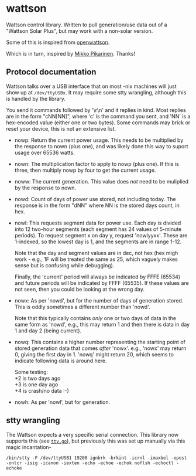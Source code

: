 wattson
=======

Wattson control library.
Written to pull generation/use data out of a "Wattson Solar Plus", but may work with a non-solar version.

Some of this is inspired from [openwattson](https://github.com/sapg/openwattson/blob/master/protocol.txt).

Which is in turn, inspired by [Mikko Pikarinen](http://dialog.hut.fi/openwattson/).
Thanks!

Protocol documentation
----------------------

Wattson talks over a USB interface that on most -nix machines will just show up at `/dev/ttyUSBx`.
It may require some stty wrangling, although this is handled by the library.

You send it commands followed by '\r\n' and it replies in kind.
Most replies are in the form "cNN[NN]", where 'c' is the command you sent, and 'NN' is a hex-encoded value (either one or two bytes).
Some commands may brick or reset your device, this is not an extensive list.

* nowp: Return the current power usage.
        This needs to be multiplied by the response to nown (plus one), and was likely done this way to suport usage over 65536 watts.

* nown: The multiplication factor to apply to nowp (plus one).
        If this is three, then multiply nowp by four to get the current usage.

* noww: The current generation.
        This value does *not* need to be muliplied by the response to nown.

* nowd: Count of days of power use stored, not including today. The response is
        in the form "dNN" where NN is the stored days count, in hex.

* nowl: This requests segment data for power use. Each day is divided into 12
        two-hour segments (each segment has 24 values of 5-minute periods).
        To request segment x on day y, request 'nowlyyxx'. These are 1-indexed,
        so the lowest day is 1, and the segments are in range 1-12.

  Note that the day and segment values are in dec, not hex (hex migh
  work - e.g., 1F will be treated the same as 25, which vaguely makes
  sense but is confusing while debugging).

  Finally, the 'current' period will always be indicated by FFFE (65534)
  and future periods will be indicated by FFFF (65535). If these values
  are not seen, then you could be looking at the wrong day.

* nowx: As per 'nowd', but for the number of days of generation stored. This is
        oddly sometimes a different number than 'nowd'.

  Note that this typically contains _only_ one or two days of data in the
  same form as 'nowd', e.g., this may return 1 and then there is data
  in day 1 and day 2 (being current).

* nowq: This contains a higher number representing the starting point of stored
        generation data that comes _after_ 'nowx'. e.g., 'nowx' may return 0,
        giving the first day in 1. 'nowq' might return 20, which seems to
        indicate following data is around here.

  Some testing:  
  +2 is two days ago  
  +3 is one day ago  
  +4 is crash/no data :-)  

* nowh: As per 'nowl', but for generation.

stty wrangling
--------------

The Wattson expects a very specific serial connection. This library now supports this (see [`tty.go`](lib/tty.go)), but previously this was set up manually via this magic incantation-

    /bin/stty -F /dev/ttyUSB1 19200 ignbrk -brkint -icrnl -imaxbel -opost -onlcr -isig -icanon -iexten -echo -echoe -echok noflsh -echoctl -echoke

